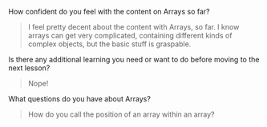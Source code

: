 How confident do you feel with the content on Arrays so far?

>I feel pretty decent about the content with Arrays, so far. I know arrays can get very complicated, containing different kinds of complex objects, but the basic stuff is graspable.

Is there any additional learning you need or want to do before moving to the next lesson?
>Nope!

What questions do you have about Arrays?
>How do you call the position of an array within an array?